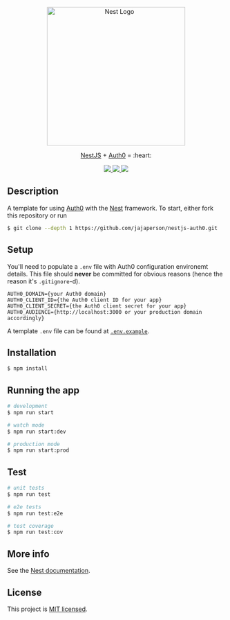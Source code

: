 <p align="center">
  <a href="http://nestjs.com/" target="blank"><img src="https://nestjs.com/img/logo_text.svg" width="320" alt="Nest Logo" /></a>
</p>

<p align="center"><a href="https://nestjs.com">NestJS</a> + <a href="https://auth0.com">Auth0</a> = :heart:</p>

<p align="center">
  <a href="https://github.com/jajaperson/nestjs-auth0/releases">
    <img src="https://img.shields.io/github/v/tag/jajaperson/nestjs-auth0?label=version" />
  </a>
  <a href="https://github.com/jajaperson/nestjs-auth0/actions">
    <img src="https://github.com/jajaperson/nestjs-auth0/workflows/build/badge.svg" />
  </a>
  <a href="https://codecov.io/gh/jajaperson/nestjs-auth0">
    <img src="https://codecov.io/gh/jajaperson/nestjs-auth0/branch/master/graph/badge.svg" />
  </a>
</p>
  <!--[![Backers on Open Collective](https://opencollective.com/nest/backers/badge.svg)](https://opencollective.com/nest#backer)
  [![Sponsors on Open Collective](https://opencollective.com/nest/sponsors/badge.svg)](https://opencollective.com/nest#sponsor)-->

## Description

A template for using [Auth0](https://auth0.com) with the [Nest](https://github.com/nestjs/nest) framework. To start, either fork this repository or run

```bash
$ git clone --depth 1 https://github.com/jajaperson/nestjs-auth0.git
```

## Setup

You'll need to populate a `.env` file with Auth0 configuration environemt details. This file should **never** be committed for obvious reasons (hence the reason it's `.gitignore`-d).

```dotenv
AUTH0_DOMAIN={your Auth0 domain}
AUTH0_CLIENT_ID={the Auth0 client ID for your app}
AUTH0_CLIENT_SECRET={the Auth0 client secret for your app}
AUTH0_AUDIENCE={http://localhost:3000 or your production domain accordingly}
```

A template `.env` file can be found at [`.env.example`](.env.example).

## Installation

```bash
$ npm install
```

## Running the app

```bash
# development
$ npm run start

# watch mode
$ npm run start:dev

# production mode
$ npm run start:prod
```

## Test

```bash
# unit tests
$ npm run test

# e2e tests
$ npm run test:e2e

# test coverage
$ npm run test:cov
```

## More info

See the [Nest documentation](https://docs.nestjs.com).

## License

This project is [MIT licensed](LICENSE).
